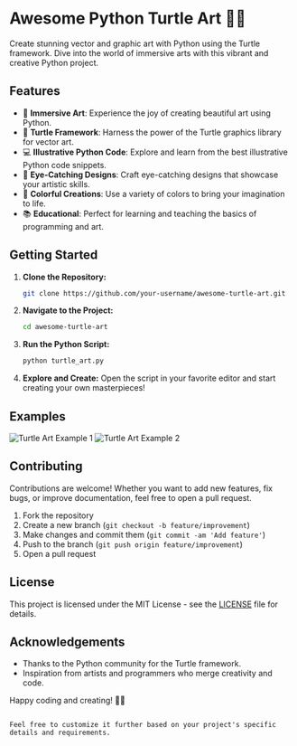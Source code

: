 # Awesome Python Turtle Art 🐢🎨

Create stunning vector and graphic art with Python using the Turtle framework. Dive into the world of immersive arts with this vibrant and creative Python project.

## Features

- 🎨 **Immersive Art**: Experience the joy of creating beautiful art using Python.
- 🐢 **Turtle Framework**: Harness the power of the Turtle graphics library for vector art.
- 💻 **Illustrative Python Code**: Explore and learn from the best illustrative Python code snippets.
- 🚀 **Eye-Catching Designs**: Craft eye-catching designs that showcase your artistic skills.
- 🌈 **Colorful Creations**: Use a variety of colors to bring your imagination to life.
- 📚 **Educational**: Perfect for learning and teaching the basics of programming and art.

## Getting Started

1. **Clone the Repository:**
   ```bash
   git clone https://github.com/your-username/awesome-turtle-art.git
   ```

2. **Navigate to the Project:**
   ```bash
   cd awesome-turtle-art
   ```

3. **Run the Python Script:**
   ```bash
   python turtle_art.py
   ```

4. **Explore and Create:**
   Open the script in your favorite editor and start creating your own masterpieces!

## Examples

![Turtle Art Example 1](/examples/example1.png)
![Turtle Art Example 2](/examples/example2.png)

## Contributing

Contributions are welcome! Whether you want to add new features, fix bugs, or improve documentation, feel free to open a pull request.

1. Fork the repository
2. Create a new branch (`git checkout -b feature/improvement`)
3. Make changes and commit them (`git commit -am 'Add feature'`)
4. Push to the branch (`git push origin feature/improvement`)
5. Open a pull request

## License

This project is licensed under the MIT License - see the [LICENSE](LICENSE) file for details.

## Acknowledgements

- Thanks to the Python community for the Turtle framework.
- Inspiration from artists and programmers who merge creativity and code.

Happy coding and creating! 🚀✨
```

Feel free to customize it further based on your project's specific details and requirements.
